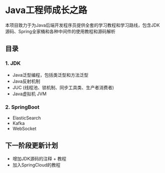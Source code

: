 # Java工程师成长之路
本项目致力于为Java后端开发程序员提供全套的学习教程和学习路线，包含JDK源码、Spring全家桶和各种中间件的使用教程和源码解析
## 目录
### 1. JDK
+ Java泛型编程，包括类泛型和方法泛型
+ Java反射机制
+ JUC (线程池、锁机制、同步工具类、生产者消费者)
+ Java虚拟机 JVM

### 2. SpringBoot
+ ElasticSearch
+ Kafka
+ WebSocket

## 下一阶段更新计划
+ 增加JDK源码的注释 + 教程
+ 加入SpringCloud的教程